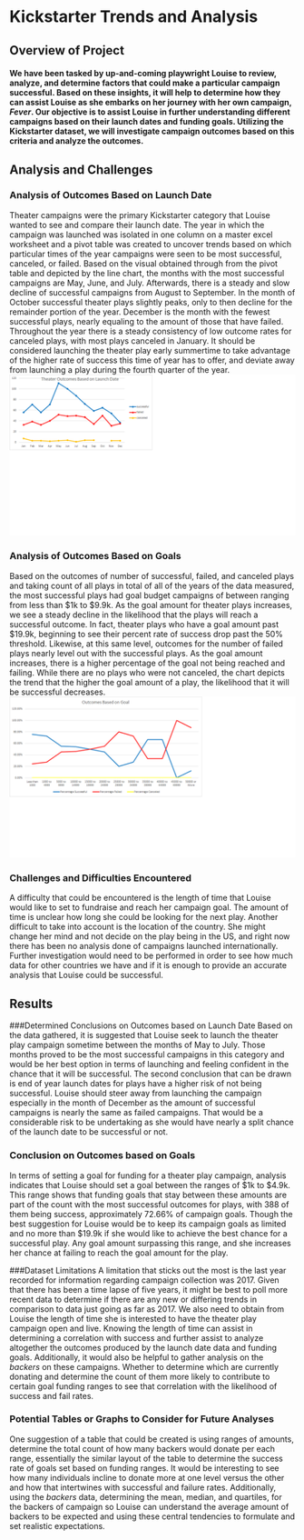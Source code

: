 # Kickstarter Trends and Analysis

## Overview of Project
#### We have been tasked by up-and-coming playwright Louise to review, analyze, and determine factors that could make a particular campaign successful. Based on these insights, it will help to determine how they can assist Louise as she embarks on her journey with her own campaign, *Fever*. Our objective is to assist Louise in further understanding different campaigns based on their launch dates and funding goals. Utilizing the Kickstarter dataset, we will investigate campaign outcomes based on this criteria and analyze the outcomes. 

## Analysis and Challenges

### Analysis of Outcomes Based on Launch Date
Theater campaigns were the primary Kickstarter category that Louise wanted to see and compare their launch date. The year in which the campaign was launched was isolated in one column on a master excel worksheet and a pivot table was created to uncover trends based on which particular times of the year campaigns were seen to be most successful, canceled, or failed. Based on the visual obtained through from the pivot table and depicted by the line chart, the months with the most successful campaigns are May, June, and July. Afterwards, there is a steady and slow decline of successful campaigns from August to September. In the month of October successful theater plays slightly peaks, only to then decline for the remainder portion of the year. December is the month with the fewest successful plays, nearly equaling to the amount of those that have failed. Throughout the year there is a steady consistency of low outcome rates for canceled plays, with most plays canceled in January. It should be considered launching the theater play early summertime to take advantage of the higher rate of success this time of year has to offer, and deviate away from launching a play during the fourth quarter of the year. 
![launch](Resources/Theater_Outcomes_vs_Launch.png)

### Analysis of Outcomes Based on Goals
Based on the outcomes of number of successful, failed, and canceled plays and taking count of all plays in total of all of the years of the data measured, the most successful plays had goal budget campaigns of between ranging from less than $1k to $9.9k. As the goal amount for theater plays increases, we see a steady decline in the likelihood that the plays will reach a successful outcome. In fact, theater plays who have a goal amount past $19.9k, beginning to see their percent rate of success drop past the 50% threshold. Likewise, at this same level, outcomes for the number of failed plays nearly level out with the successful plays. As the goal amount increases, there is a higher percentage of the goal not being reached and failing. While there are no plays who were not canceled, the chart depicts the trend that the higher the goal amount of a play, the likelihood that it will be successful decreases. 
![goals](Resources/Outcomes_vs_Goals.png)

### Challenges and Difficulties Encountered
A difficulty that could be encountered is the length of time that Louise would like to set to fundraise and reach her campaign goal. The amount of time is unclear how long she could be looking for the next play. Another difficult to take into account is the location of the country. She might change her mind and not decide on the play being in the US, and right now there has been no analysis done of campaigns launched internationally. Further investigation would need to be performed in order to see how much data for other countries we have and if it is enough to provide an accurate analysis that Louise could be successful. 

## Results

###Determined Conclusions on Outcomes based on Launch Date
Based on the data gathered, it is suggested that Louise seek to launch the theater play campaign sometime between the months of May to July. Those months proved to be the most successful campaigns in this category and would be her best option in terms of launching and feeling confident in the chance that it will be successful. The second conclusion that can be drawn is end of year launch dates for plays have a higher risk of not being successful. Louise should steer away from launching the campaign especially in the month of December as the amount of successful campaigns is nearly the same as failed campaigns. That would be a considerable risk to be undertaking as she would have nearly a split chance of the launch date to be successful or not. 

### Conclusion on Outcomes based on Goals
In terms of setting a goal for funding for a theater play campaign, analysis indicates that Louise should set a goal between the ranges of $1k to $4.9k. This range shows that funding goals that stay between these amounts are part of the count with the most successful outcomes for plays, with 388 of them being success, approximately 72.66% of campaign goals. Though the best suggestion for Louise would be to keep its campaign goals as limited and no more than $19.9k if she would like to achieve the best chance for a successful play. Any goal amount surpassing this range, and she increases her chance at failing to reach the goal amount for the play. 

###Dataset Limitations
A limitation that sticks out the most is the last year recorded for information regarding campaign collection was 2017. Given that there has been a time lapse of five years, it might be best to poll more recent data to determine if there are any new or differing trends in comparison to data just going as far as 2017. We also need to obtain from Louise the length of time she is interested to have the theater play campaign open and live. Knowing the length of time can assist in determining a correlation with success and further assist to analyze altogether the outcomes produced by the launch date data and funding goals. Additionally, it would also be helpful to gather analysis on the *backers* on these campaigns.  Whether to determine which are currently donating and determine the count of them more likely to contribute to certain goal funding ranges to see that correlation with the likelihood of success and fail rates. 
### Potential Tables or Graphs to Consider for Future Analyses
One suggestion of a table that could be created is using ranges of amounts, determine the total count of how many backers would donate per each range, essentially the similar layout of the table to determine the success rate of goals set based on funding ranges. It would be interesting to see how many individuals incline to donate more at one level versus the other and how that intertwines with successful and failure rates. Additionally, using the *backers* data, determining the mean, median, and quartiles, for the backers of campaign so Louise can understand the average amount of backers to be expected and using these central tendencies to formulate and set realistic expectations. 

